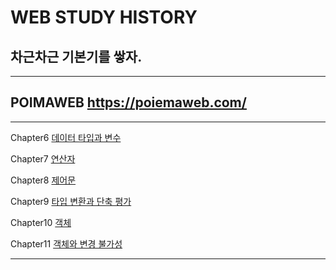 # WEB STUDY HISTORY
## 차근차근 기본기를 쌓자.
<hr>

## POIMAWEB https://poiemaweb.com/
<hr>

Chapter6 [데이터 타입과 변수](https://github.com/youngduck/WebStudy/blob/main/poimaweb/javascript/Chapter6/Chapter6.md)

Chapter7 [연산자](https://github.com/youngduck/WebStudy/blob/main/poimaweb/javascript/Chapter7/Chapter7.md)

Chapter8 [제어문](https://github.com/youngduck/WebStudy/blob/main/poimaweb/javascript/Chapter8/Chapter8.md)

Chapter9 [타입 변환과 단축 평가](https://github.com/youngduck/WebStudy/blob/main/poimaweb/javascript/Chapter9/Chapter9.md)

Chapter10 [객체](https://github.com/youngduck/WebStudy/blob/main/poimaweb/javascript/Chapter10/Chapter10.md)

Chapter11 [객체와 변경 불가성](https://github.com/youngduck/WebStudy/blob/main/poimaweb/javascript/Chapter11/Chapter11.md)

<hr>

